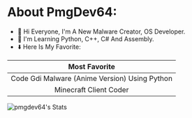 # About PmgDev64:
- 👋 Hi Everyone, I'm A New Malware Creator, OS Developer.
- 🌱 I'm Learning Python, C++, C# And Assembly.
- ⬇️ Here Is My Favorite:

| Most Favorite |
| :---: |
| Code Gdi Malware (Anime Version) Using Python |
| Minecraft Client Coder |

![pmgdev64's Stats](https://github-readme-stats.vercel.app/api?username=pmgdev64&theme=vue-dark&show_icons=true&hide_border=true&count_private=true)
